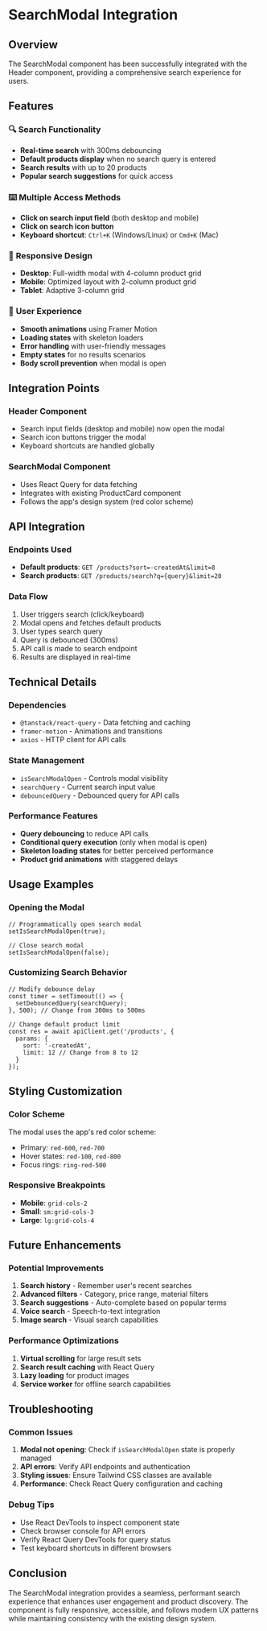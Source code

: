 # SearchModal Integration

## Overview
The SearchModal component has been successfully integrated with the Header component, providing a comprehensive search experience for users.

## Features

### 🔍 **Search Functionality**
- **Real-time search** with 300ms debouncing
- **Default products display** when no search query is entered
- **Search results** with up to 20 products
- **Popular search suggestions** for quick access

### ⌨️ **Multiple Access Methods**
- **Click on search input field** (both desktop and mobile)
- **Click on search icon button**
- **Keyboard shortcut**: `Ctrl+K` (Windows/Linux) or `Cmd+K` (Mac)

### 📱 **Responsive Design**
- **Desktop**: Full-width modal with 4-column product grid
- **Mobile**: Optimized layout with 2-column product grid
- **Tablet**: Adaptive 3-column grid

### 🎨 **User Experience**
- **Smooth animations** using Framer Motion
- **Loading states** with skeleton loaders
- **Error handling** with user-friendly messages
- **Empty states** for no results scenarios
- **Body scroll prevention** when modal is open

## Integration Points

### Header Component
- Search input fields (desktop and mobile) now open the modal
- Search icon buttons trigger the modal
- Keyboard shortcuts are handled globally

### SearchModal Component
- Uses React Query for data fetching
- Integrates with existing ProductCard component
- Follows the app's design system (red color scheme)

## API Integration

### Endpoints Used
- **Default products**: `GET /products?sort=-createdAt&limit=8`
- **Search products**: `GET /products/search?q={query}&limit=20`

### Data Flow
1. User triggers search (click/keyboard)
2. Modal opens and fetches default products
3. User types search query
4. Query is debounced (300ms)
5. API call is made to search endpoint
6. Results are displayed in real-time

## Technical Details

### Dependencies
- `@tanstack/react-query` - Data fetching and caching
- `framer-motion` - Animations and transitions
- `axios` - HTTP client for API calls

### State Management
- `isSearchModalOpen` - Controls modal visibility
- `searchQuery` - Current search input value
- `debouncedQuery` - Debounced query for API calls

### Performance Features
- **Query debouncing** to reduce API calls
- **Conditional query execution** (only when modal is open)
- **Skeleton loading states** for better perceived performance
- **Product grid animations** with staggered delays

## Usage Examples

### Opening the Modal
```tsx
// Programmatically open search modal
setIsSearchModalOpen(true);

// Close search modal
setIsSearchModalOpen(false);
```

### Customizing Search Behavior
```tsx
// Modify debounce delay
const timer = setTimeout(() => {
  setDebouncedQuery(searchQuery);
}, 500); // Change from 300ms to 500ms

// Change default product limit
const res = await apiClient.get('/products', {
  params: {
    sort: '-createdAt',
    limit: 12 // Change from 8 to 12
  }
});
```

## Styling Customization

### Color Scheme
The modal uses the app's red color scheme:
- Primary: `red-600`, `red-700`
- Hover states: `red-100`, `red-800`
- Focus rings: `ring-red-500`

### Responsive Breakpoints
- **Mobile**: `grid-cols-2`
- **Small**: `sm:grid-cols-3`
- **Large**: `lg:grid-cols-4`

## Future Enhancements

### Potential Improvements
1. **Search history** - Remember user's recent searches
2. **Advanced filters** - Category, price range, material filters
3. **Search suggestions** - Auto-complete based on popular terms
4. **Voice search** - Speech-to-text integration
5. **Image search** - Visual search capabilities

### Performance Optimizations
1. **Virtual scrolling** for large result sets
2. **Search result caching** with React Query
3. **Lazy loading** for product images
4. **Service worker** for offline search capabilities

## Troubleshooting

### Common Issues
1. **Modal not opening**: Check if `isSearchModalOpen` state is properly managed
2. **API errors**: Verify API endpoints and authentication
3. **Styling issues**: Ensure Tailwind CSS classes are available
4. **Performance**: Check React Query configuration and caching

### Debug Tips
- Use React DevTools to inspect component state
- Check browser console for API errors
- Verify React Query DevTools for query status
- Test keyboard shortcuts in different browsers

## Conclusion

The SearchModal integration provides a seamless, performant search experience that enhances user engagement and product discovery. The component is fully responsive, accessible, and follows modern UX patterns while maintaining consistency with the existing design system.

